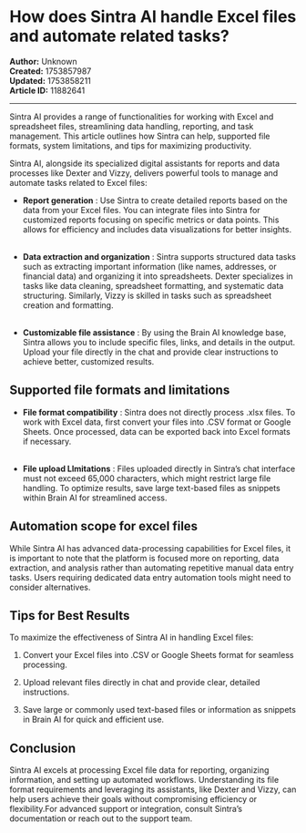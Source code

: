 # How does Sintra AI handle Excel files and automate related tasks?

**Author:** Unknown  
**Created:** 1753857987  
**Updated:** 1753858211  
**Article ID:** 11882641  

---

Sintra AI provides a range of functionalities for working with Excel and spreadsheet files, streamlining data handling, reporting, and task management. This article outlines how Sintra can help, supported file formats, system limitations, and tips for maximizing productivity.

Sintra AI, alongside its specialized digital assistants for reports and data processes like Dexter and Vizzy, delivers powerful tools to manage and automate tasks related to Excel files:

  * **Report generation** : Use Sintra to create detailed reports based on the data from your Excel files. You can integrate files into Sintra for customized reports focusing on specific metrics or data points. This allows for efficiency and includes data visualizations for better insights.  
​

  * **Data extraction and organization** : Sintra supports structured data tasks such as extracting important information (like names, addresses, or financial data) and organizing it into spreadsheets. Dexter specializes in tasks like data cleaning, spreadsheet formatting, and systematic data structuring. Similarly, Vizzy is skilled in tasks such as spreadsheet creation and formatting.  
​

  * **Customizable file assistance** : By using the Brain AI knowledge base, Sintra allows you to include specific files, links, and details in the output. Upload your file directly in the chat and provide clear instructions to achieve better, customized results.




## Supported file formats and limitations

  * **File format compatibility** : Sintra does not directly process .xlsx files. To work with Excel data, first convert your files into .CSV format or Google Sheets. Once processed, data can be exported back into Excel formats if necessary.  
​

  * **File upload Llmitations** : Files uploaded directly in Sintra’s chat interface must not exceed 65,000 characters, which might restrict large file handling. To optimize results, save large text-based files as snippets within Brain AI for streamlined access.




## Automation scope for excel files

While Sintra AI has advanced data-processing capabilities for Excel files, it is important to note that the platform is focused more on reporting, data extraction, and analysis rather than automating repetitive manual data entry tasks. Users requiring dedicated data entry automation tools might need to consider alternatives.

## Tips for Best Results

To maximize the effectiveness of Sintra AI in handling Excel files:

  1. Convert your Excel files into .CSV or Google Sheets format for seamless processing.

  2. Upload relevant files directly in chat and provide clear, detailed instructions.

  3. Save large or commonly used text-based files or information as snippets in Brain AI for quick and efficient use.




## Conclusion

Sintra AI excels at processing Excel file data for reporting, organizing information, and setting up automated workflows. Understanding its file format requirements and leveraging its assistants, like Dexter and Vizzy, can help users achieve their goals without compromising efficiency or flexibility.For advanced support or integration, consult Sintra’s documentation or reach out to the support team.
